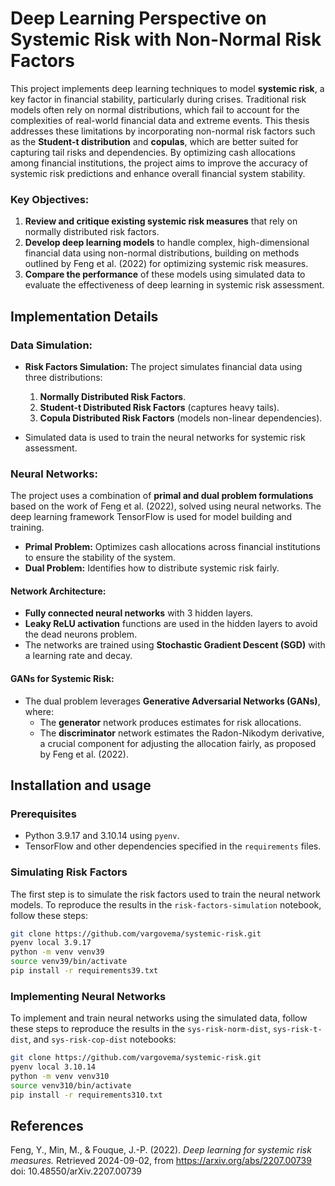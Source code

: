 # Deep Learning Perspective on Systemic Risk with Non-Normal Risk Factors

This project implements deep learning techniques to model **systemic risk**, a key factor in financial stability, particularly during crises. Traditional risk models often rely on normal distributions, which fail to account for the complexities of real-world financial data and extreme events. This thesis addresses these limitations by incorporating non-normal risk factors such as the **Student-t distribution** and **copulas**, which are better suited for capturing tail risks and dependencies. By optimizing cash allocations among financial institutions, the project aims to improve the accuracy of systemic risk predictions and enhance overall financial system stability.

### Key Objectives:
1. **Review and critique existing systemic risk measures** that rely on normally distributed risk factors.
2. **Develop deep learning models** to handle complex, high-dimensional financial data using non-normal distributions, building on methods outlined by Feng et al. (2022) for optimizing systemic risk measures.
3. **Compare the performance** of these models using simulated data to evaluate the effectiveness of deep learning in systemic risk assessment.

## Implementation Details

### Data Simulation:
- **Risk Factors Simulation:** The project simulates financial data using three distributions:
  1. **Normally Distributed Risk Factors**.
  2. **Student-t Distributed Risk Factors** (captures heavy tails).
  3. **Copula Distributed Risk Factors** (models non-linear dependencies).

- Simulated data is used to train the neural networks for systemic risk assessment.

### Neural Networks:
The project uses a combination of **primal and dual problem formulations** based on the work of Feng et al. (2022), solved using neural networks. The deep learning framework TensorFlow is used for model building and training.

- **Primal Problem:** Optimizes cash allocations across financial institutions to ensure the stability of the system.
- **Dual Problem:** Identifies how to distribute systemic risk fairly.

#### Network Architecture:
- **Fully connected neural networks** with 3 hidden layers.
- **Leaky ReLU activation** functions are used in the hidden layers to avoid the dead neurons problem.
- The networks are trained using **Stochastic Gradient Descent (SGD)** with a learning rate and decay.

#### GANs for Systemic Risk:
- The dual problem leverages **Generative Adversarial Networks (GANs)**, where:
  - The **generator** network produces estimates for risk allocations.
  - The **discriminator** network estimates the Radon-Nikodym derivative, a crucial component for adjusting the allocation fairly, as proposed by Feng et al. (2022).


## Installation and usage

### Prerequisites

- Python 3.9.17 and 3.10.14 using `pyenv`.
- TensorFlow and other dependencies specified in the `requirements` files.

### Simulating Risk Factors

The first step is to simulate the risk factors used to train the neural network models. To reproduce the results in the `risk-factors-simulation` notebook, follow these steps:
```bash
git clone https://github.com/vargovema/systemic-risk.git
pyenv local 3.9.17
python -m venv venv39
source venv39/bin/activate 
pip install -r requirements39.txt
```

### Implementing Neural Networks

To implement and train neural networks using the simulated data, follow these steps to reproduce the results in the `sys-risk-norm-dist`, `sys-risk-t-dist`, and `sys-risk-cop-dist` notebooks:
```bash
git clone https://github.com/vargovema/systemic-risk.git
pyenv local 3.10.14
python -m venv venv310
source venv310/bin/activate  
pip install -r requirements310.txt
```

## References
Feng, Y., Min, M., & Fouque, J.-P. (2022). *Deep learning for systemic risk measures.* Retrieved 2024-09-02, from https://arxiv.org/abs/2207.00739 doi: 10.48550/arXiv.2207.00739

